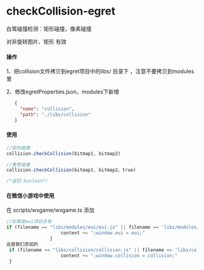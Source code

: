 # checkCollision-egret
白鹭碰撞检测：矩形碰撞，像素碰撞

对非旋转图片、矩形 有效

#### 操作
1、把collision文件拷贝到egret项目中的libs/ 目录下 ，注意不要拷贝到modules里

2、修改egretProperties.json，modules下新增
```json
   {
     "name": "collision", 
     "path": "./libs/collision" 
   }
```
#### 使用
```javascript
//矩形碰撞
collision.checkCollision(bitmap1, bitmap2)

//像素碰撞
collision.checkCollision(bitmap1, bitmap2，true)

/*返回 boolean*/
```

#### 在微信小游戏中使用
在 scripts/wxgame/wxgame.ts 添加 
```javascript
//如果是eui项目会有
if (filename == "libs/modules/eui/eui.js" || filename == 'libs/modules/eui/eui.min.js') {
                    content += ";window.eui = eui;"
                }
这是我们添加的               
 if (filename == "libs/collision/collision.js" || filename == 'libs/collision/collision.min.js') {
                    content += ";window.collision = collision;"
 }

```
